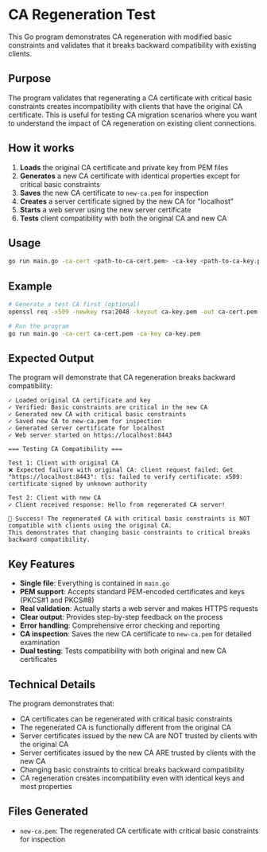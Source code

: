 # CA Regeneration Test

This Go program demonstrates CA regeneration with modified basic constraints and validates that it breaks backward compatibility with existing clients.

## Purpose

The program validates that regenerating a CA certificate with critical basic constraints creates incompatibility with clients that have the original CA certificate. This is useful for testing CA migration scenarios where you want to understand the impact of CA regeneration on existing client connections.

## How it works

1. **Loads** the original CA certificate and private key from PEM files
2. **Generates** a new CA certificate with identical properties except for critical basic constraints
3. **Saves** the new CA certificate to `new-ca.pem` for inspection
4. **Creates** a server certificate signed by the new CA for "localhost"
5. **Starts** a web server using the new server certificate
6. **Tests** client compatibility with both the original CA and new CA

## Usage

```bash
go run main.go -ca-cert <path-to-ca-cert.pem> -ca-key <path-to-ca-key.pem>
```

## Example

```bash
# Generate a test CA first (optional)
openssl req -x509 -newkey rsa:2048 -keyout ca-key.pem -out ca-cert.pem -days 365 -nodes -subj "/CN=Test CA"

# Run the program
go run main.go -ca-cert ca-cert.pem -ca-key ca-key.pem
```

## Expected Output

The program will demonstrate that CA regeneration breaks backward compatibility:

```
✓ Loaded original CA certificate and key
✓ Verified: Basic constraints are critical in the new CA
✓ Generated new CA with critical basic constraints
✓ Saved new CA to new-ca.pem for inspection
✓ Generated server certificate for localhost
✓ Web server started on https://localhost:8443

=== Testing CA Compatibility ===

Test 1: Client with original CA
❌ Expected failure with original CA: client request failed: Get "https://localhost:8443": tls: failed to verify certificate: x509: certificate signed by unknown authority

Test 2: Client with new CA
✓ Client received response: Hello from regenerated CA server!

🎉 Success! The regenerated CA with critical basic constraints is NOT compatible with clients using the original CA.
This demonstrates that changing basic constraints to critical breaks backward compatibility.
```

## Key Features

- **Single file**: Everything is contained in `main.go`
- **PEM support**: Accepts standard PEM-encoded certificates and keys (PKCS#1 and PKCS#8)
- **Real validation**: Actually starts a web server and makes HTTPS requests
- **Clear output**: Provides step-by-step feedback on the process
- **Error handling**: Comprehensive error checking and reporting
- **CA inspection**: Saves the new CA certificate to `new-ca.pem` for detailed examination
- **Dual testing**: Tests compatibility with both original and new CA certificates

## Technical Details

The program demonstrates that:
- CA certificates can be regenerated with critical basic constraints
- The regenerated CA is functionally different from the original CA
- Server certificates issued by the new CA are NOT trusted by clients with the original CA
- Server certificates issued by the new CA ARE trusted by clients with the new CA
- Changing basic constraints to critical breaks backward compatibility
- CA regeneration creates incompatibility even with identical keys and most properties

## Files Generated

- `new-ca.pem`: The regenerated CA certificate with critical basic constraints for inspection

